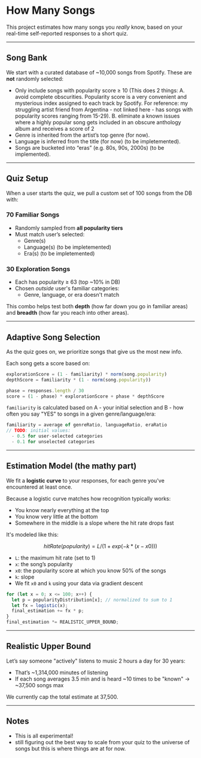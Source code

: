 
# How Many Songs

This project estimates how many songs you *really* know, based on your real-time self-reported responses to a short quiz.

---

## Song Bank

We start with a curated database of ~10,000 songs from Spotify. These are **not** randomly selected:

- Only include songs with popularity score ≥ 10 (This does 2 things: A. avoid complete obscurities. Popularity score is a very convenient and mysterious index assigned to each track by Spotify. For reference: my struggling artist friend from Argentina - not linked here - has songs with popularity scores ranging from 15-29). B. eliminate a known issues where a highly popular song gets included in an obscure anthology album and receives a score of 2
- Genre is inherited from the artist’s top genre (for now).
- Language is inferred from the title (for now) (to be impletemented).
- Songs are bucketed into “eras” (e.g. 80s, 90s, 2000s) (to be implemented).

---

## Quiz Setup

When a user starts the quiz, we pull a custom set of 100 songs from the DB with:

### 70 Familiar Songs
- Randomly sampled from **all popularity tiers**
- Must match user’s selected:
  - Genre(s)
  - Language(s) (to be impletemented)
  - Era(s) (to be impletemented)

### 30 Exploration Songs
- Each has popularity ≥ 63 (top ~10% in DB)
- Chosen *outside* user's familiar categories:
  - Genre, language, or era doesn't match

This combo helps test both **depth** (how far down you go in familiar areas) and **breadth** (how far you reach into other areas).

---

## Adaptive Song Selection

As the quiz goes on, we prioritize songs that give us the most new info.

Each song gets a score based on:

```js
explorationScore = (1 - familiarity) * norm(song.popularity)
depthScore = familiarity * (1 - norm(song.popularity))

phase = responses.length / 30
score = (1 - phase) * explorationScore + phase * depthScore
```

`familiarity` is calculated based on A - your initial selection and B - how often you say "YES" to songs in a given genre/language/era:

```js
familiarity = average of genreRatio, languageRatio, eraRatio
// TODO: initial values:
  - 0.5 for user-selected categories
  - 0.1 for unselected categories
```

---

## Estimation Model (the mathy part)

We fit a **logistic curve** to your responses, for each genre you've encountered at least once.

Because a logistic curve matches how recognition typically works:
- You know nearly everything at the top
- You know very little at the bottom
- Somewhere in the middle is a slope where the hit rate drops fast

It's modeled like this:

```math
hitRate(popularity) = L / (1 + exp(-k * (x - x0)))
```

- `L`: the maximum hit rate (set to 1)
- `x`: the song’s popularity
- `x0`: the popularity score at which you know 50% of the songs
- `k`: slope
- We fit `x0` and `k` using your data via gradient descent

```js
for (let x = 0; x <= 100; x++) {
  let p = popularityDistribution[x]; // normalized to sum to 1
  let fx = logistic(x);
  final_estimation += fx * p;
}
final_estimation *= REALISTIC_UPPER_BOUND;
```
---

## Realistic Upper Bound

Let’s say someone "actively" listens to music 2 hours a day for 30 years:

- That’s ~1,314,000 minutes of listening
- If each song averages 3.5 min and is heard ~10 times to be "known" → ~37,500 songs max

We currently cap the total estimate at 37,500.

---

## Notes

- This is all experimental!
- still figuring out the best way to scale from your quiz to the universe of songs but this is where things are at for now.
